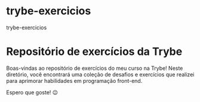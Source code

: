# trybe-exercicios
trybe-exercicios
# Repositório de exercícios da Trybe

Boas-vindas ao repositório de exercícios do meu curso na Trybe! Neste diretório, você encontrará uma coleção de desafios e exercícios que realizei para aprimorar habilidades em programação front-end.

Espero que goste! 😉
